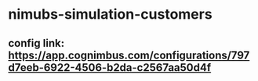 # nimubs-simulation-customers
## config link: https://app.cognimbus.com/configurations/797d7eeb-6922-4506-b2da-c2567aa50d4f
